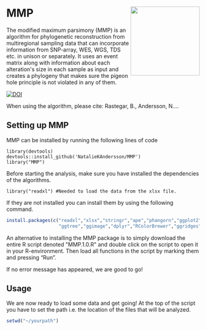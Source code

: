 # MMP <img src="https://github.com/NatalieKAndersson/MMP/tree/main/Images/MMP_logo.pdf" align = "right" width="180"/>

The modified maximum parsimony (MMP) is an algorithm for phylogenetic reconstruction from multiregional sampling data that can incorporate information from SNP-array, WES, WGS, TDS etc. in unison or separately. It uses an event matrix along with information about each alteration's size in each sample as input and creates a phylogeny that makes sure the pigeon hole principle is not violated in any of them.

<a href="https://zenodo.org/badge/latestdoi/297145258"><img src="https://zenodo.org/badge/297145258.svg" alt="DOI"></a>

When using the algorithm, please cite: Rastegar, B., Andersson, N....

## Setting up MMP

MMP can be installed by running the following lines of code

```
library(devtools)
devtools::install_github('NatalieKAndersson/MMP')
library("MMP")
```


Before starting the analysis, make sure you have installed the dependencies of the algorithms.

```
library("readxl") #Needed to load the data from the xlsx file.
```
If they are not installed you can install them by using the following command.

```R
install.packages(c("readxl","xlsx","stringr","ape","phangorn","ggplot2",
                   "ggtree","ggimage","dplyr","RColorBrewer","ggridges","cowplot","dbscan"))
```


An alternative to installing the MMP package is to simply download the entire R script denoted "MMP.1.0.R" and double click on the script to open it in your R-environment. Then load all functions in the script by marking them and pressing “Run”.

If no error message has appeared, we are good to go!

## Usage
We are now ready to load some data and get going! At the top of the script you have to set the path i.e. the location of the files that will be analyzed.
```R
setwd("~/yourpath")
```
